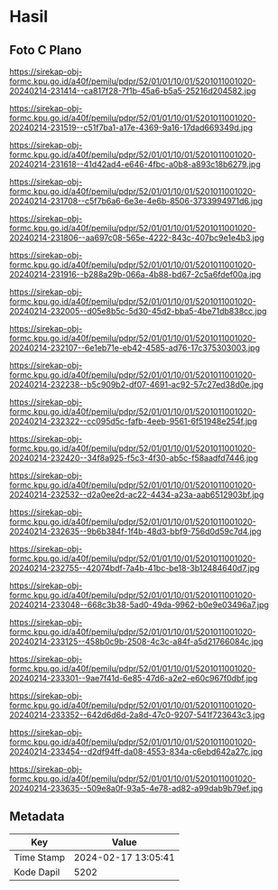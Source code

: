 # Hasil

## Foto C Plano

https://sirekap-obj-formc.kpu.go.id/a40f/pemilu/pdpr/52/01/01/10/01/5201011001020-20240214-231414--ca817f28-7f1b-45a6-b5a5-25216d204582.jpg

https://sirekap-obj-formc.kpu.go.id/a40f/pemilu/pdpr/52/01/01/10/01/5201011001020-20240214-231519--c51f7ba1-a17e-4369-9a16-17dad669349d.jpg

https://sirekap-obj-formc.kpu.go.id/a40f/pemilu/pdpr/52/01/01/10/01/5201011001020-20240214-231618--41d42ad4-e646-4fbc-a0b8-a893c18b6279.jpg

https://sirekap-obj-formc.kpu.go.id/a40f/pemilu/pdpr/52/01/01/10/01/5201011001020-20240214-231708--c5f7b6a6-6e3e-4e6b-8506-3733994971d6.jpg

https://sirekap-obj-formc.kpu.go.id/a40f/pemilu/pdpr/52/01/01/10/01/5201011001020-20240214-231806--aa697c08-565e-4222-843c-407bc9e1e4b3.jpg

https://sirekap-obj-formc.kpu.go.id/a40f/pemilu/pdpr/52/01/01/10/01/5201011001020-20240214-231916--b288a29b-066a-4b88-bd67-2c5a6fdef00a.jpg

https://sirekap-obj-formc.kpu.go.id/a40f/pemilu/pdpr/52/01/01/10/01/5201011001020-20240214-232005--d05e8b5c-5d30-45d2-bba5-4be71db838cc.jpg

https://sirekap-obj-formc.kpu.go.id/a40f/pemilu/pdpr/52/01/01/10/01/5201011001020-20240214-232107--6e1eb71e-eb42-4585-ad76-17c375303003.jpg

https://sirekap-obj-formc.kpu.go.id/a40f/pemilu/pdpr/52/01/01/10/01/5201011001020-20240214-232238--b5c909b2-df07-4691-ac92-57c27ed38d0e.jpg

https://sirekap-obj-formc.kpu.go.id/a40f/pemilu/pdpr/52/01/01/10/01/5201011001020-20240214-232322--cc095d5c-fafb-4eeb-9561-6f51948e254f.jpg

https://sirekap-obj-formc.kpu.go.id/a40f/pemilu/pdpr/52/01/01/10/01/5201011001020-20240214-232420--34f8a925-f5c3-4f30-ab5c-f58aadfd7446.jpg

https://sirekap-obj-formc.kpu.go.id/a40f/pemilu/pdpr/52/01/01/10/01/5201011001020-20240214-232532--d2a0ee2d-ac22-4434-a23a-aab6512903bf.jpg

https://sirekap-obj-formc.kpu.go.id/a40f/pemilu/pdpr/52/01/01/10/01/5201011001020-20240214-232635--9b6b384f-1f4b-48d3-bbf9-756d0d59c7d4.jpg

https://sirekap-obj-formc.kpu.go.id/a40f/pemilu/pdpr/52/01/01/10/01/5201011001020-20240214-232755--42074bdf-7a4b-41bc-be18-3b12484640d7.jpg

https://sirekap-obj-formc.kpu.go.id/a40f/pemilu/pdpr/52/01/01/10/01/5201011001020-20240214-233048--668c3b38-5ad0-49da-9962-b0e9e03496a7.jpg

https://sirekap-obj-formc.kpu.go.id/a40f/pemilu/pdpr/52/01/01/10/01/5201011001020-20240214-233125--458b0c9b-2508-4c3c-a84f-a5d21766084c.jpg

https://sirekap-obj-formc.kpu.go.id/a40f/pemilu/pdpr/52/01/01/10/01/5201011001020-20240214-233301--9ae7f41d-6e85-47d6-a2e2-e60c967f0dbf.jpg

https://sirekap-obj-formc.kpu.go.id/a40f/pemilu/pdpr/52/01/01/10/01/5201011001020-20240214-233352--642d6d6d-2a8d-47c0-9207-541f723643c3.jpg

https://sirekap-obj-formc.kpu.go.id/a40f/pemilu/pdpr/52/01/01/10/01/5201011001020-20240214-233454--d2df94ff-da08-4553-834a-c6ebd642a27c.jpg

https://sirekap-obj-formc.kpu.go.id/a40f/pemilu/pdpr/52/01/01/10/01/5201011001020-20240214-233635--509e8a0f-93a5-4e78-ad82-a99dab9b79ef.jpg


## Metadata

| Key        | Value               |
| ---------- | ------------------- |
| Time Stamp | 2024-02-17 13:05:41 |
| Kode Dapil | 5202                |



